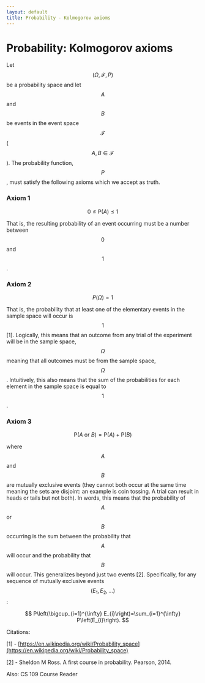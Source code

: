 ```yaml
---
layout: default
title: Probability - Kolmogorov axioms 
---
```


# Probability: Kolmogorov axioms  

Let $$(\Omega, \mathcal{F}, P)$$ be a probability space and let $$A$$ and $$B$$ be events in the event space $$\mathcal{F}$$ ($$A, B \in \mathcal{F}$$). The probability function, $$P$$, must satisfy the following axioms which we accept as truth. 

### Axiom 1
    
$$0 \leq \mathrm{P}(A) \leq 1$$ 
    
That is, the resulting probability of an event occurring must be a number between $$0$$ and $$1$$. 
    
### Axiom 2
    
$$P(\Omega)=1$$
    
That is, the probability that at least one of the elementary events in the sample space will occur is $$1$$ [1]. Logically, this means that an outcome from any trial of the experiment will be in the sample space, $$\Omega$$ meaning that all outcomes must be from the sample space, $$\Omega$$. Intuitively, this also means that the sum of the probabilities for each element in the sample space is equal to $$1$$.  
    
### Axiom 3
    
$$\mathrm{P}(A \text { or } B)=\mathrm{P}(A)+\mathrm{P}(B)$$ 
    
where $$A$$ and $$B$$ are mutually exclusive events (they cannot both occur at the same time meaning the sets are disjoint: an example is coin tossing. A trial can result in heads or tails but not both). In words, this means that the probability of $$A$$ or $$B$$ occurring is the sum between the probability that $$A$$ will occur and the probability that $$B$$ will occur. This generalizes beyond just two events [2]. Specifically, for any sequence of mutually exclusive events $$(E_1, E_2,...)$$:  
    
$$
P\left(\bigcup_{i=1}^{\infty} E_{i}\right)=\sum_{i=1}^{\infty} P\left(E_{i}\right). 
$$ 


Citations: 

[1] - [https://en.wikipedia.org/wiki/Probability_space](https://en.wikipedia.org/wiki/Probability_space)

[2] - Sheldon M Ross. A first course in probability. Pearson, 2014.

Also: CS 109 Course Reader 
